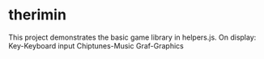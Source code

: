 # therimin
This project demonstrates the basic game library in helpers.js.
On display:
Key-Keyboard input
Chiptunes-Music
Graf-Graphics

